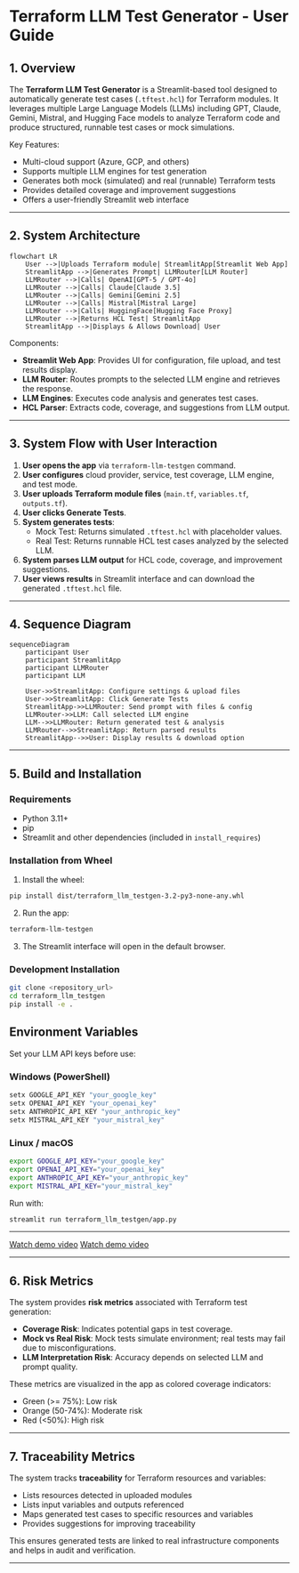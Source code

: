 # Terraform LLM Test Generator - User Guide

## 1. Overview
The **Terraform LLM Test Generator** is a Streamlit-based tool designed to automatically generate test cases (`.tftest.hcl`) for Terraform modules. It leverages multiple Large Language Models (LLMs) including GPT, Claude, Gemini, Mistral, and Hugging Face models to analyze Terraform code and produce structured, runnable test cases or mock simulations.

Key Features:
- Multi-cloud support (Azure, GCP, and others)
- Supports multiple LLM engines for test generation
- Generates both mock (simulated) and real (runnable) Terraform tests
- Provides detailed coverage and improvement suggestions
- Offers a user-friendly Streamlit web interface

---

## 2. System Architecture

```mermaid
flowchart LR
    User -->|Uploads Terraform module| StreamlitApp[Streamlit Web App]
    StreamlitApp -->|Generates Prompt| LLMRouter[LLM Router]
    LLMRouter -->|Calls| OpenAI[GPT-5 / GPT-4o]
    LLMRouter -->|Calls| Claude[Claude 3.5]
    LLMRouter -->|Calls| Gemini[Gemini 2.5]
    LLMRouter -->|Calls| Mistral[Mistral Large]
    LLMRouter -->|Calls| HuggingFace[Hugging Face Proxy]
    LLMRouter -->|Returns HCL Test| StreamlitApp
    StreamlitApp -->|Displays & Allows Download| User
```

Components:
- **Streamlit Web App**: Provides UI for configuration, file upload, and test results display.
- **LLM Router**: Routes prompts to the selected LLM engine and retrieves the response.
- **LLM Engines**: Executes code analysis and generates test cases.
- **HCL Parser**: Extracts code, coverage, and suggestions from LLM output.

---

## 3. System Flow with User Interaction

1. **User opens the app** via `terraform-llm-testgen` command.
2. **User configures** cloud provider, service, test coverage, LLM engine, and test mode.
3. **User uploads Terraform module files** (`main.tf`, `variables.tf`, `outputs.tf`).
4. **User clicks Generate Tests**.
5. **System generates tests**:
   - Mock Test: Returns simulated `.tftest.hcl` with placeholder values.
   - Real Test: Returns runnable HCL test cases analyzed by the selected LLM.
6. **System parses LLM output** for HCL code, coverage, and improvement suggestions.
7. **User views results** in Streamlit interface and can download the generated `.tftest.hcl` file.

---

## 4. Sequence Diagram

```mermaid
sequenceDiagram
    participant User
    participant StreamlitApp
    participant LLMRouter
    participant LLM

    User->>StreamlitApp: Configure settings & upload files
    User->>StreamlitApp: Click Generate Tests
    StreamlitApp->>LLMRouter: Send prompt with files & config
    LLMRouter->>LLM: Call selected LLM engine
    LLM-->>LLMRouter: Return generated test & analysis
    LLMRouter-->>StreamlitApp: Return parsed results
    StreamlitApp-->>User: Display results & download option
```

---

## 5. Build and Installation

### Requirements
- Python 3.11+
- pip
- Streamlit and other dependencies (included in `install_requires`)

### Installation from Wheel

1. Install the wheel:
```bash
pip install dist/terraform_llm_testgen-3.2-py3-none-any.whl
```
2. Run the app:
```bash
terraform-llm-testgen
```
3. The Streamlit interface will open in the default browser.

### Development Installation

```bash
git clone <repository_url>
cd terraform_llm_testgen
pip install -e .
```
## Environment Variables

Set your LLM API keys before use:

### Windows (PowerShell)
```powershell
setx GOOGLE_API_KEY "your_google_key"
setx OPENAI_API_KEY "your_openai_key"
setx ANTHROPIC_API_KEY "your_anthropic_key"
setx MISTRAL_API_KEY "your_mistral_key"
```

### Linux / macOS
```bash
export GOOGLE_API_KEY="your_google_key"
export OPENAI_API_KEY="your_openai_key"
export ANTHROPIC_API_KEY="your_anthropic_key"
export MISTRAL_API_KEY="your_mistral_key"
```

Run with:
```bash
streamlit run terraform_llm_testgen/app.py
```


---
[Watch demo video](./terrform-test-genrator-part1.mp4)
[Watch demo video](./terrform-test-genrator-part2.mp4)


---

## 6. Risk Metrics

The system provides **risk metrics** associated with Terraform test generation:
- **Coverage Risk**: Indicates potential gaps in test coverage.
- **Mock vs Real Risk**: Mock tests simulate environment; real tests may fail due to misconfigurations.
- **LLM Interpretation Risk**: Accuracy depends on selected LLM and prompt quality.

These metrics are visualized in the app as colored coverage indicators:
- Green (>= 75%): Low risk
- Orange (50-74%): Moderate risk
- Red (<50%): High risk

---

## 7. Traceability Metrics

The system tracks **traceability** for Terraform resources and variables:
- Lists resources detected in uploaded modules
- Lists input variables and outputs referenced
- Maps generated test cases to specific resources and variables
- Provides suggestions for improving traceability

This ensures generated tests are linked to real infrastructure components and helps in audit and verification.

---

